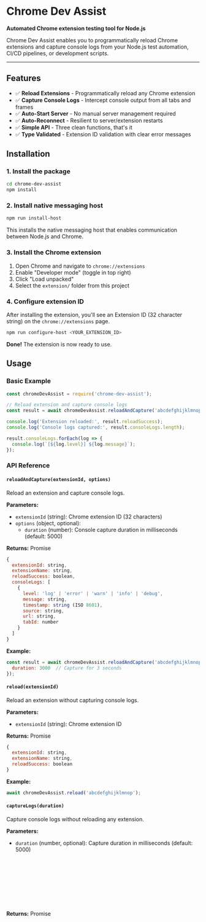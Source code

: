 # Chrome Dev Assist

**Automated Chrome extension testing tool for Node.js**

Chrome Dev Assist enables you to programmatically reload Chrome extensions and capture console logs from your Node.js test automation, CI/CD pipelines, or development scripts.

---

## Features

- ✅ **Reload Extensions** - Programmatically reload any Chrome extension
- ✅ **Capture Console Logs** - Intercept console output from all tabs and frames
- ✅ **Auto-Start Server** - No manual server management required
- ✅ **Auto-Reconnect** - Resilient to server/extension restarts
- ✅ **Simple API** - Three clean functions, that's it
- ✅ **Type Validated** - Extension ID validation with clear error messages

## Installation

### 1. Install the package

```bash
cd chrome-dev-assist
npm install
```

### 2. Install native messaging host

```bash
npm run install-host
```

This installs the native messaging host that enables communication between Node.js and Chrome.

### 3. Install the Chrome extension

1. Open Chrome and navigate to `chrome://extensions`
2. Enable "Developer mode" (toggle in top right)
3. Click "Load unpacked"
4. Select the `extension/` folder from this project

### 4. Configure extension ID

After installing the extension, you'll see an Extension ID (32 character string) on the `chrome://extensions` page.

```bash
npm run configure-host <YOUR_EXTENSION_ID>
```

**Done!** The extension is now ready to use.

## Usage

### Basic Example

```javascript
const chromeDevAssist = require('chrome-dev-assist');

// Reload extension and capture console logs
const result = await chromeDevAssist.reloadAndCapture('abcdefghijklmnop');

console.log('Extension reloaded:', result.reloadSuccess);
console.log('Console logs captured:', result.consoleLogs.length);

result.consoleLogs.forEach(log => {
  console.log(`[${log.level}] ${log.message}`);
});
```

### API Reference

#### `reloadAndCapture(extensionId, options)`

Reload an extension and capture console logs.

**Parameters:**
- `extensionId` (string): Chrome extension ID (32 characters)
- `options` (object, optional):
  - `duration` (number): Console capture duration in milliseconds (default: 5000)

**Returns:** Promise<Object>
```javascript
{
  extensionId: string,
  extensionName: string,
  reloadSuccess: boolean,
  consoleLogs: [
    {
      level: 'log' | 'error' | 'warn' | 'info' | 'debug',
      message: string,
      timestamp: string (ISO 8601),
      source: string,
      url: string,
      tabId: number
    }
  ]
}
```

**Example:**
```javascript
const result = await chromeDevAssist.reloadAndCapture('abcdefghijklmnop', {
  duration: 3000  // Capture for 3 seconds
});
```

#### `reload(extensionId)`

Reload an extension without capturing console logs.

**Parameters:**
- `extensionId` (string): Chrome extension ID

**Returns:** Promise<Object>
```javascript
{
  extensionId: string,
  extensionName: string,
  reloadSuccess: boolean
}
```

**Example:**
```javascript
await chromeDevAssist.reload('abcdefghijklmnop');
```

#### `captureLogs(duration)`

Capture console logs without reloading any extension.

**Parameters:**
- `duration` (number, optional): Capture duration in milliseconds (default: 5000)

**Returns:** Promise<Object>
```javascript
{
  consoleLogs: [...]
}
```

**Example:**
```javascript
const result = await chromeDevAssist.captureLogs(10000); // 10 seconds
console.log(result.consoleLogs);
```

## Use Cases

### Automated Testing

```javascript
const chromeDevAssist = require('chrome-dev-assist');

async function testExtension() {
  // Reload extension and check for errors
  const result = await chromeDevAssist.reloadAndCapture('your-extension-id');

  const errors = result.consoleLogs.filter(log => log.level === 'error');

  if (errors.length > 0) {
    console.error('Extension has errors:');
    errors.forEach(err => console.error(err.message));
    process.exit(1);
  } else {
    console.log('✓ Extension loaded without errors');
  }
}

testExtension();
```

### CI/CD Integration

```javascript
// test-extension.js
const chromeDevAssist = require('chrome-dev-assist');

async function runTests() {
  // Test 1: Extension loads without errors
  console.log('Test 1: Extension reload...');
  const result = await chromeDevAssist.reloadAndCapture(process.env.EXTENSION_ID);

  const errors = result.consoleLogs.filter(log => log.level === 'error');
  if (errors.length > 0) {
    throw new Error(`Extension has ${errors.length} errors`);
  }

  console.log('✓ Extension loaded successfully');

  // Test 2: Check for warnings
  const warnings = result.consoleLogs.filter(log => log.level === 'warn');
  if (warnings.length > 0) {
    console.warn(`⚠ ${warnings.length} warnings found`);
  }

  console.log('✓ All tests passed');
}

runTests().catch(err => {
  console.error('Tests failed:', err);
  process.exit(1);
});
```

## How It Works

Chrome Dev Assist uses Chrome's Native Messaging API to enable communication between Node.js and the Chrome extension:

```
Node.js API → Native Host → Chrome Extension → Results → Native Host → Node.js API
```

1. **Node.js API** - Your code calls the simple API
2. **Native Host** - Node.js process that bridges to Chrome
3. **Chrome Extension** - Receives commands, executes actions, captures logs
4. **Native Messaging** - Chrome's official API for extension ↔ native app communication

## Troubleshooting

### Extension not responding

- Verify extension is installed and enabled in `chrome://extensions`
- Check that extension ID is correctly configured
- Look for errors in Chrome's extension console

### Native host not found

- Run `npm run install-host` to reinstall
- Check that manifest exists in:
  - macOS: `~/Library/Application Support/Google/Chrome/NativeMessagingHosts/`
  - Linux: `~/.config/google-chrome/NativeMessagingHosts/`

### Permission denied errors

- Ensure native host script is executable: `chmod +x native-host/host.js`
- Check file permissions in the native messaging hosts directory

## Limitations

- **Console capture scope**: Only captures console logs from web pages (content script context). Background script console logs of the target extension are not captured in MVP.
- **Platform support**: Currently supports macOS and Linux. Windows requires manual registry configuration.
- **Chrome only**: Works with Google Chrome. Chromium/Edge support may require manifest path adjustments.

## Development

### Project Structure

```
chrome-dev-assist/
├── claude-code/           # Node.js API
│   └── index.js
├── native-host/           # Native messaging bridge
│   ├── host.js
│   ├── manifest.json
│   └── package.json
├── extension/             # Chrome extension
│   ├── manifest.json
│   ├── background.js
│   ├── content-script.js
│   └── popup/
├── scripts/               # Setup scripts
│   ├── install.js
│   └── configure-host.js
└── tests/                 # Test suite
```

### Running Tests

```bash
npm test
```

### Manual Testing

1. Install extension in Chrome
2. Create test script:

```javascript
const chromeDevAssist = require('./claude-code/index.js');

chromeDevAssist.reloadAndCapture('your-extension-id')
  .then(result => console.log(result))
  .catch(err => console.error(err));
```

3. Run: `node test-script.js`

## License

MIT

## Contributing

Contributions welcome! Please open an issue or pull request.

---

**Made for automated Chrome extension testing workflows.**
